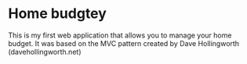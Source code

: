 # Home budgtey

This is my first web application that allows you to manage your home budget. It was based on the MVC pattern created by Dave Hollingworth (davehollingworth.net)
